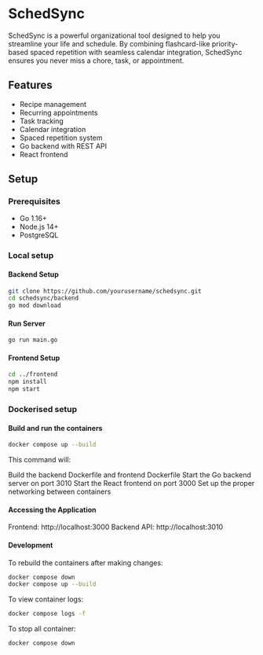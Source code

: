 # SchedSync

SchedSync is a powerful organizational tool designed to help you streamline your life and schedule. By combining flashcard-like priority-based spaced repetition with seamless calendar integration, SchedSync ensures you never miss a chore, task, or appointment.

## Features

- Recipe management
- Recurring appointments
- Task tracking
- Calendar integration
- Spaced repetition system
- Go backend with REST API
- React frontend

## Setup

### Prerequisites

- Go 1.16+
- Node.js 14+
- PostgreSQL

### Local setup

#### Backend Setup

```sh
git clone https://github.com/yourusername/schedsync.git
cd schedsync/backend
go mod download
```

#### Run Server

```sh
go run main.go
```

#### Frontend Setup

```sh
cd ../frontend
npm install
npm start
```

### Dockerised setup

#### Build and run the containers

```sh
docker compose up --build
```

This command will:

Build the backend Dockerfile and frontend Dockerfile
Start the Go backend server on port 3010
Start the React frontend on port 3000
Set up the proper networking between containers

#### Accessing the Application

Frontend: http://localhost:3000
Backend API: http://localhost:3010

#### Development

To rebuild the containers after making changes:

```sh
docker compose down
docker compose up --build
```

To view container logs:

```sh
docker compose logs -f
```

To stop all container:

```sh
docker compose down
```
